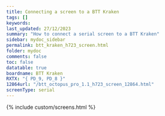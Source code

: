 ```yaml
---
title: Connecting a screen to a BTT Kraken
tags: []
keywords: 
last_updated: 27/12/2023
summary: "How to connect a serial screen to a BTT Kraken"
sidebar: mydoc_sidebar
permalink: btt_kraken_h723_screen.html
folder: mydoc
comments: false
toc: false
datatable: true
boardname: BTT Kraken
RXTX: "{ PD_9, PD_8 }"
12864url: "/btt_octopus_pro_1.1_h723_screen_12864.html"
screenType: serial
---
```


{% include custom/screens.html %}
